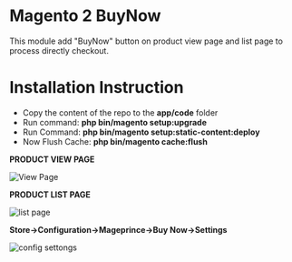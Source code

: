 # Magento 2 BuyNow 

This module add "BuyNow" button on product view page and list page to process directly checkout.

# Installation Instruction

* Copy the content of the repo to the <b>app/code</b> folder
* Run command:
<b>php bin/magento setup:upgrade</b>
* Run Command:
<b>php bin/magento setup:static-content:deploy</b>
* Now Flush Cache: <b>php bin/magento cache:flush</b>


<b>PRODUCT VIEW PAGE</b>

<img src="https://image.ibb.co/kbZFhv/Impulse_Duffle_Bags_Gear.png" alt="View Page" border="0">

<b>PRODUCT LIST PAGE</b>

<img src="https://image.ibb.co/jzvKG5/list_page.png" alt="list page" border="0" />

<b>Store->Configuration->Mageprince->Buy Now->Settings</b>

<img src="https://image.ibb.co/ck7Yb5/config_settongs.png" alt="config settongs" border="0" />


